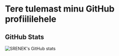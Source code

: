 # Tere tulemast minu GitHub profiililehele

<!---
SRENEK/SRENEK is a ✨ special ✨ repository because its `README.md` (this file) appears on your GitHub profile.
You can click the Preview link to take a look at your changes.
--->

## GitHub Stats
![SRENEK's GitHub stats](https://github-readme-stats.vercel.app/api?username=SRENEK&show_icons=true&theme=radical)
